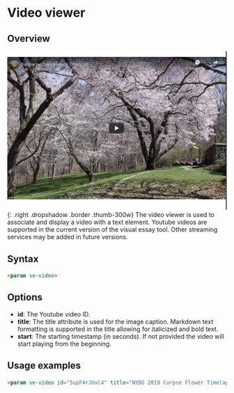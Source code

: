 <param ve-config title="Documentation" component="default" class="documentation" fixed-header>

# Video viewer

## Overview
![Video Viewer](video.png){: .right .dropshadow .border .thumb-300w} 
The video viewer is used to associate and display a video with a text element.  Youtube videos are supported in the current version of the visual essay tool.  Other streaming services may be added in future versions.

## Syntax
```html
<param ve-video>
```

## Options
- __id__:  The Youtube video ID.
- __title__:  The title attribute is used for the image caption.  Markdown text formatting is supported in the title allowing for italicized and bold text.
- __start__:  The starting timestamp (in seconds).  If not provided the video will start playing from the beginning.

## Usage examples

```html
<param ve-video id="5upF4rJUxC4" title="NYBG 2019 Corpse Flower Timelapse">
```
